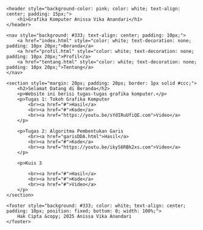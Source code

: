 <!DOCTYPE html>
<html>
<head>
    <title>Grafika Komputer Anissa Vika Anandari</title>
</head>
<body>

    <header style="background-color: pink; color: white; text-align: center; padding: 15px;">
        <h1>Grafika Komputer Anissa Vika Anandari</h1>
    </header>

    <nav style="background: #333; text-align: center; padding: 10px;">
        <a href="index.html" style="color: white; text-decoration: none; padding: 10px 20px;">Beranda</a>
        <a href="profil.html" style="color: white; text-decoration: none; padding: 10px 20px;">Profil</a>
        <a href="tentang.html" style="color: white; text-decoration: none; padding: 10px 20px;">Tentang</a>
    </nav>

    <section style="margin: 20px; padding: 20px; border: 1px solid #ccc;">
        <h2>Selamat Datang di Beranda</h2>
        <p>Website ini berisi tugas-tugas grafika komputer.</p>
		<p>Tugas 1: Tokoh Grafika Komputer
			<br><a href="#">Hasil</a>
			<br><a href="#">Kode</a>
			<br><a href="https://youtu.be/sYdIRuUfiQE.com">Video</a>
		</p>

		<p>Tugas 2: Algoritma Pembentukan Garis
			<br><a href="garisDDA.html">Hasil</a>
			<br><a href="#">Kode</a>
			<br><a href="https://youtu.be/ikyS6RBk2xs.com">Video</a>
		</p>

		<p>Kuis 3

			<br><a href="#">Hasil</a>
			<br><a href="#">Kode</a>
			<br><a href="#">Video</a>
		</p>
    </section>

    <footer style="background: #333; color: white; text-align: center; padding: 10px; position: fixed; bottom: 0; width: 100%;">
        Hak Cipta &copy; 2025 Anissa Vika Anandari
    </footer>

</body>
</html>
